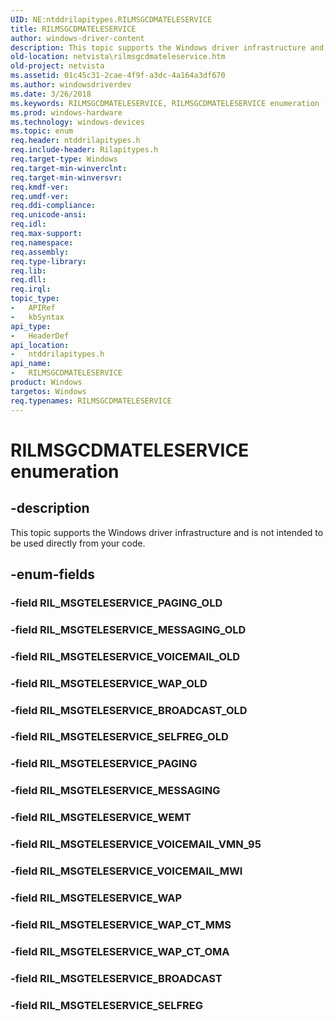 ```yaml
---
UID: NE:ntddrilapitypes.RILMSGCDMATELESERVICE
title: RILMSGCDMATELESERVICE
author: windows-driver-content
description: This topic supports the Windows driver infrastructure and is not intended to be used directly from your code.
old-location: netvista\rilmsgcdmateleservice.htm
old-project: netvista
ms.assetid: 01c45c31-2cae-4f9f-a3dc-4a164a3df670
ms.author: windowsdriverdev
ms.date: 3/26/2018
ms.keywords: RILMSGCDMATELESERVICE, RILMSGCDMATELESERVICE enumeration [Network Drivers Starting with Windows Vista], RIL_MSGTELESERVICE_BROADCAST, RIL_MSGTELESERVICE_BROADCAST_OLD, RIL_MSGTELESERVICE_MESSAGING, RIL_MSGTELESERVICE_MESSAGING_OLD, RIL_MSGTELESERVICE_PAGING, RIL_MSGTELESERVICE_SELFREG, RIL_MSGTELESERVICE_SELFREG_OLD, RIL_MSGTELESERVICE_VOICEMAIL_MWI, RIL_MSGTELESERVICE_VOICEMAIL_OLD, RIL_MSGTELESERVICE_VOICEMAIL_VMN_95, RIL_MSGTELESERVICE_WAP, RIL_MSGTELESERVICE_WAP_CT_MMS, RIL_MSGTELESERVICE_WAP_CT_OMA, RIL_MSGTELESERVICE_WAP_OLD, RIL_MSGTELESERVICE_WEMT, netvista.rilmsgcdmateleservice, ntddrilapitypes/RILMSGCDMATELESERVICE, ntddrilapitypes/RIL_MSGTELESERVICE_BROADCAST, ntddrilapitypes/RIL_MSGTELESERVICE_BROADCAST_OLD, ntddrilapitypes/RIL_MSGTELESERVICE_MESSAGING, ntddrilapitypes/RIL_MSGTELESERVICE_MESSAGING_OLD, ntddrilapitypes/RIL_MSGTELESERVICE_PAGING, ntddrilapitypes/RIL_MSGTELESERVICE_SELFREG, ntddrilapitypes/RIL_MSGTELESERVICE_SELFREG_OLD, ntddrilapitypes/RIL_MSGTELESERVICE_VOICEMAIL_MWI, ntddrilapitypes/RIL_MSGTELESERVICE_VOICEMAIL_OLD, ntddrilapitypes/RIL_MSGTELESERVICE_VOICEMAIL_VMN_95, ntddrilapitypes/RIL_MSGTELESERVICE_WAP, ntddrilapitypes/RIL_MSGTELESERVICE_WAP_CT_MMS, ntddrilapitypes/RIL_MSGTELESERVICE_WAP_CT_OMA, ntddrilapitypes/RIL_MSGTELESERVICE_WAP_OLD, ntddrilapitypes/RIL_MSGTELESERVICE_WEMT
ms.prod: windows-hardware
ms.technology: windows-devices
ms.topic: enum
req.header: ntddrilapitypes.h
req.include-header: Rilapitypes.h
req.target-type: Windows
req.target-min-winverclnt: 
req.target-min-winversvr: 
req.kmdf-ver: 
req.umdf-ver: 
req.ddi-compliance: 
req.unicode-ansi: 
req.idl: 
req.max-support: 
req.namespace: 
req.assembly: 
req.type-library: 
req.lib: 
req.dll: 
req.irql: 
topic_type:
-	APIRef
-	kbSyntax
api_type:
-	HeaderDef
api_location:
-	ntddrilapitypes.h
api_name:
-	RILMSGCDMATELESERVICE
product: Windows
targetos: Windows
req.typenames: RILMSGCDMATELESERVICE
---
```


# RILMSGCDMATELESERVICE enumeration


## -description


This topic supports the Windows driver infrastructure and is not intended to be used directly from your code.


## -enum-fields




### -field RIL_MSGTELESERVICE_PAGING_OLD


### -field RIL_MSGTELESERVICE_MESSAGING_OLD


### -field RIL_MSGTELESERVICE_VOICEMAIL_OLD


### -field RIL_MSGTELESERVICE_WAP_OLD


### -field RIL_MSGTELESERVICE_BROADCAST_OLD


### -field RIL_MSGTELESERVICE_SELFREG_OLD


### -field RIL_MSGTELESERVICE_PAGING


### -field RIL_MSGTELESERVICE_MESSAGING


### -field RIL_MSGTELESERVICE_WEMT


### -field RIL_MSGTELESERVICE_VOICEMAIL_VMN_95


### -field RIL_MSGTELESERVICE_VOICEMAIL_MWI


### -field RIL_MSGTELESERVICE_WAP


### -field RIL_MSGTELESERVICE_WAP_CT_MMS


### -field RIL_MSGTELESERVICE_WAP_CT_OMA


### -field RIL_MSGTELESERVICE_BROADCAST


### -field RIL_MSGTELESERVICE_SELFREG


